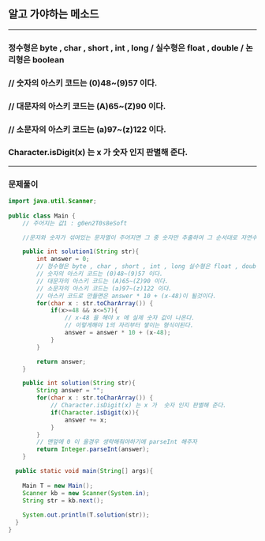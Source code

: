 ## 알고 가야하는 메소드
---
### 정수형은 byte , char , short , int , long / 실수형은 float , double / 논리형은 boolean
### // 숫자의 아스키 코드는 (0)48~(9)57 이다.
### // 대문자의 아스키 코드는 (A)65~(Z)90 이다.
### // 소문자의 아스키 코드는 (a)97~(z)122 이다.
### Character.isDigit(x) 는 x 가  숫자 인지 판별해 준다.
---
### 문제풀이
```java
import java.util.Scanner;
  
public class Main {
	// 주어지는 값1 : g0en2T0s8eSoft

	//문자와 숫자가 섞여있는 문자열이 주어지면 그 중 숫자만 추출하여 그 순서대로 자연수를 만듭니다.

	public int solution1(String str){
		int answer = 0;
		// 정수형은 byte , char , short , int , long 실수형은 float , double 논리형은 boolean
		// 숫자의 아스키 코드는 (0)48~(9)57 이다.
		// 대문자의 아스키 코드는 (A)65~(Z)90 이다.
		// 소문자의 아스키 코드는 (a)97~(z)122 이다.
		// 아스키 코드로 만들면은 answer * 10 + (x-48)이 될것이다.
		for(char x : str.toCharArray()) {
			if(x>=48 && x<=57){
				// x-48 을 해야 x 에 실제 숫자 값이 나온다.
                // 이렇게해야 1의 자리부터 쌓이는 형식이된다.
				answer = answer * 10 + (x-48);
			}
		}

		return answer;
	}

	public int solution(String str){
		String answer = "";
		for(char x : str.toCharArray()) {
			// Character.isDigit(x) 는 x 가  숫자 인지 판별해 준다.
			if(Character.isDigit(x)){
				answer += x;
			}
		}
		// 맨앞에 0 이 올경우 생략해줘야하기에 parseInt 해주자
		return Integer.parseInt(answer);
	}

  public static void main(String[] args){
	
	Main T = new Main();
	Scanner kb = new Scanner(System.in);
	String str = kb.next();
	
	System.out.println(T.solution(str));
  }
}
```